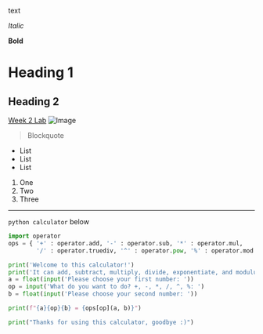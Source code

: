 text

*Italic*

**Bold**

# Heading 1
## Heading 2
[Week 2 Lab](https://ucsd-cse15l-w22.github.io/week/week2/)
![Image](https://upload.wikimedia.org/wikipedia/commons/thumb/4/44/Jelly_cc11.jpg/640px-Jelly_cc11.jpg)
> Blockquote

* List
* List
* List

1. One
2. Two
3. Three

---

`python calculator` below

```py
import operator
ops = { '+' : operator.add, '-' : operator.sub, '*' : operator.mul,
        '/' : operator.truediv, '^' : operator.pow, '%' : operator.mod }

print('Welcome to this calculator!')
print('It can add, subtract, multiply, divide, exponentiate, and modulus 64 bit floats')
a = float(input('Please choose your first number: '))
op = input('What do you want to do? +, -, *, /, ^, %: ')
b = float(input('Please choose your second number: '))

print(f"{a}{op}{b} = {ops[op](a, b)}")

print("Thanks for using this calculator, goodbye :)")
```

